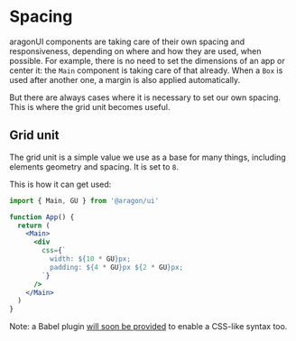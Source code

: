 # Spacing

aragonUI components are taking care of their own spacing and responsiveness, depending on where and how they are used, when possible. For example, there is no need to set the dimensions of an app or center it: the `Main` component is taking care of that already. When a `Box` is used after another one, a margin is also applied automatically.

But there are always cases where it is necessary to set our own spacing. This is where the grid unit becomes useful.

## Grid unit

The grid unit is a simple value we use as a base for many things, including elements geometry and spacing. It is set to `8`.

This is how it can get used:

```jsx
import { Main, GU } from '@aragon/ui'

function App() {
  return (
    <Main>
      <div
        css={`
          width: ${10 * GU}px;
          padding: ${4 * GU}px ${2 * GU}px;
        `}
      />
    </Main>
  )
}
```

Note: a Babel plugin [will soon be provided](https://github.com/aragon/aragon-ui/pull/500) to enable a CSS-like syntax too.

